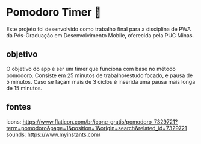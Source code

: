 # Pomodoro Timer 🍅
Este projeto foi desenvolvido como trabalho final para a disciplina de PWA da Pós-Graduação em Desenvolvimento Mobile, oferecida pela PUC Minas. 


## objetivo
O objetivo do app é ser um timer que funciona com base no método pomodoro. Consiste em 25 minutos de trabalho/estudo focado, e pausa de 5 minutos. Caso se façam mais de 3 ciclos é inserida uma pausa mais longa de 15 minutos.


## fontes 
icons: https://www.flaticon.com/br/icone-gratis/pomodoro_7329721?term=pomodoro&page=1&position=1&origin=search&related_id=7329721
sounds: https://www.myinstants.com/
